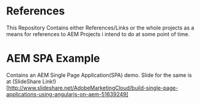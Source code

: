 References
========

This Repository Contains either References/Links or the whole projects
as a means for references to AEM Projects i intend to do at some point
of time.

# AEM SPA Example

Contains an AEM Single Page Application(SPA) demo.
Slide for the same is at (SlideShare Link!)[http://www.slideshare.net/AdobeMarketingCloud/build-single-page-applications-using-angularjs-on-aem-51639249]